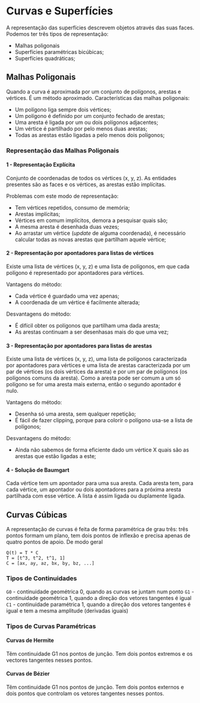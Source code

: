 # Curvas e Superfícies

A representação das superfícies descrevem objetos através das suas faces. Podemos ter três tipos de representação:

- Malhas poligonais
- Superfícies paramétricas bicúbicas;
- Superfícies quadráticas;

## Malhas Poligonais

Quando a curva é aproximada por um conjunto de polígonos, arestas e vértices. É um método aproximado. Características das malhas poligonais:

- Um polígono liga sempre dois vértices;
- Um polígono é definido por um conjunto fechado de arestas;
- Uma aresta é ligada por um ou dois polígonos adjacentes;
- Um vértice é partilhado por pelo menos duas arestas;
- Todas as arestas estão ligadas a pelo menos dois polígonos;

### Representação das Malhas Poligonais

#### 1 - Representação Explícita

Conjunto de coordenadas de todos os vértices (x, y, z). As entidades presentes são as faces e os vértices, as arestas estão implícitas.

Problemas com este modo de representação:
- Tem vértices repetidos, consumo de memória;
- Arestas implícitas;
- Vértices em comum implícitos, demora a pesquisar quais são;
- A mesma aresta é desenhada duas vezes;
- Ao arrastar um vértice (*update* de alguma coordenada), é necessário calcular todas as novas arestas que partilham aquele vértice;

#### 2 - Representação por apontadores para listas de vértices

Existe uma lista de vértices (x, y, z) e uma lista de polígonos, em que cada polígono é representado por apontadores para vértices.

Vantagens do método:
- Cada vértice é guardado uma vez apenas;
- A coordenada de um vértice é facilmente alterada;

Desvantagens do método:
- É difícil obter os polígonos que partilham uma dada aresta;
- As arestas continuam a ser desenhasas mais do que uma vez;

#### 3 - Representação por apontadores para listas de arestas

Existe uma lista de vértices (x, y, z), uma lista de polígonos caracterizada por apontadores para vértices e uma lista de arestas caracterizada por um par de vértices (os dois vértices da aresta) e por um par de polígonos (os polígonos comuns da aresta). Como a aresta pode ser comum a um só polígono se for uma aresta mais externa, então o segundo apontador é nulo.

Vantagens do método:
- Desenha só uma aresta, sem qualquer repetição;
- É fácil de fazer clipping, porque para colorir o polígono usa-se a lista de polígonos;

Desvantagens do método:
- Ainda não sabemos de forma eficiente dado um vértice X quais são as arestas que estão ligadas a este;

#### 4 - Solução de Baumgart

Cada vértice tem um apontador para uma sua aresta. Cada aresta tem, para cada vértice, um apontador ou dois apontadores para a próxima aresta partilhada com esse vértice. A lista é assim ligada ou duplamente ligada.

## Curvas Cúbicas

A representação de curvas é feita de forma paramétrica de grau três: três pontos formam um plano, tem dois pontos de inflexão e precisa apenas de quatro pontos de apoio. De modo geral

```note
Q(t) = T * C
T = [t^3, t^2, t^1, 1]
C = [ax, ay, az, bx, by, bz, ...]
```

### Tipos de Continuidades

`G0` - continuidade geométrica 0, quando as curvas se juntam num ponto
`G1` - continuidade geométrica 1, quando a direção dos vetores tangentes é igual
`C1` - continuidade paramétrica 1, quando a direção dos vetores tangentes é igual e tem a mesma amplitude (derivadas iguais)

### Tipos de Curvas Paramétricas



#### Curvas de Hermite

Têm continuidade G1 nos pontos de junção. Tem dois pontos extremos e os vectores tangentes nesses pontos. 

#### Curvas de Bézier

Têm continuidade G1 nos pontos de junção. Tem dois pontos externos e dois pontos que controlam os vetores tangentes nesses pontos.

